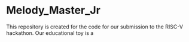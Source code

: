 # Melody_Master_Jr
This repository is created for the code for our submission to the RISC-V hackathon. Our educational toy is a 
